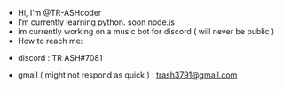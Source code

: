 - Hi, I’m @TR-ASHcoder
- I’m currently learning python. soon node.js
- im currently working on a music bot for discord ( will never be public ) 
- How to reach me: 

+ discord : TR ASH#7081

+ gmail ( might not respond as quick ) : trash3791@gmail.com 

